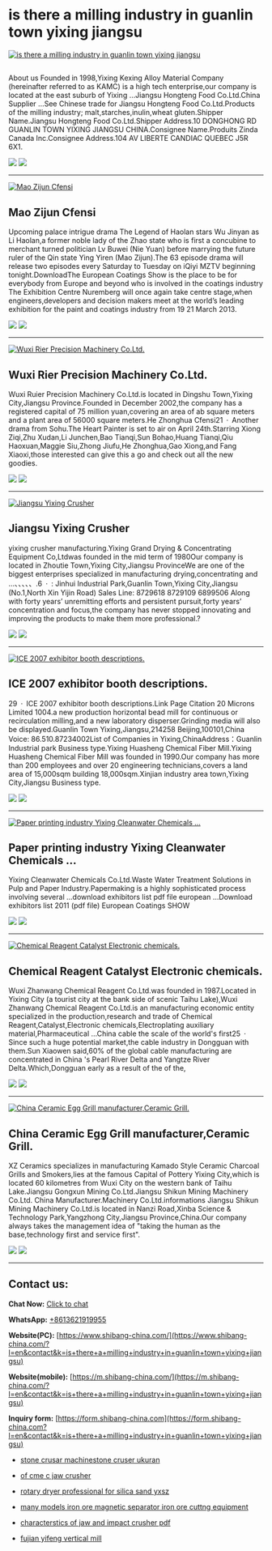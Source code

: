 # is there a milling industry in guanlin town yixing jiangsu

<a href="https://swt.shibang-china.com/?l=en&img&k=is+there+a+milling+industry+in+guanlin+town+yixing+jiangsu" target="_blank">![is there a milling industry in guanlin town yixing jiangsu](http://static.shibang-china.com/all-800x300/1095.jpg)</a>

## 
About us Founded in 1998,Yixing Kexing Alloy Material Company (hereinafter referred to as KAMC) is a high tech enterprise,our company is located at the east suburb of Yixing …Jiangsu Hongteng Food Co.Ltd.China Supplier …See Chinese trade for Jiangsu Hongteng Food Co.Ltd.Products of the milling industry; malt,starches,inulin,wheat gluten.Shipper Name.Jiangsu Hongteng Food Co.Ltd.Shipper Address.10 DONGHONG RD GUANLIN TOWN YIXING JIANGSU CHINA.Consignee Name.Produits Zinda Canada Inc.Consignee Address.104 AV LIBERTE CANDIAC QUEBEC J5R 6X1.


<a href="https://whatsapp.shibangsoft.com/WhatsApp.php" target="_blank" title="WhatsApp">![](http://static.shibang-china.com/icon/whatsapp.png)</a> <a href="https://swt.shibang-china.com/?l=en&icon&k=is+there+a+milling+industry+in+guanlin+town+yixing+jiangsu" target="_blank">![](http://static.shibang-china.com/icon/chat-en.png)</a>

---

<a href="https://swt.shibang-china.com/?l=en&img&k=is+there+a+milling+industry+in+guanlin+town+yixing+jiangsu" target="_blank">![Mao Zijun Cfensi](http://static.shibang-china.com/all-800x300/89.jpg)</a>

## Mao Zijun Cfensi
Upcoming palace intrigue drama The Legend of Haolan stars Wu Jinyan as Li Haolan,a former noble lady of the Zhao state who is first a concubine to merchant turned politician Lv Buwei (Nie Yuan) before marrying the future ruler of the Qin state Ying Yiren (Mao Zijun).The 63 episode drama will release two episodes every Saturday to Tuesday on iQiyi MZTV beginning tonight.DownloadThe European Coatings Show is the place to be for everybody from Europe and beyond who is involved in the coatings industry The Exhibition Centre Nuremberg will once again take centre stage,when engineers,developers and decision makers meet at the world’s leading exhibition for the paint and coatings industry from 19 21 March 2013.


<a href="https://whatsapp.shibangsoft.com/WhatsApp.php" target="_blank" title="WhatsApp">![](http://static.shibang-china.com/icon/whatsapp.png)</a> <a href="https://swt.shibang-china.com/?l=en&icon&k=is+there+a+milling+industry+in+guanlin+town+yixing+jiangsu" target="_blank">![](http://static.shibang-china.com/icon/chat-en.png)</a>

---

<a href="https://swt.shibang-china.com/?l=en&img&k=is+there+a+milling+industry+in+guanlin+town+yixing+jiangsu" target="_blank">![Wuxi Rier Precision Machinery Co.Ltd.](http://static.shibang-china.com/all-800x300/1068.jpg)</a>

## Wuxi Rier Precision Machinery Co.Ltd.
Wuxi Ruier Precision Machinery Co.Ltd.is located in Dingshu Town,Yixing City,Jiangsu Province.Founded in December 2002,the company has a registered capital of 75 million yuan,covering an area of ab square meters and a plant area of 56000 square meters.He Zhonghua Cfensi21&ensp;&#0183;&ensp;Another drama from Sohu.The Heart Painter is set to air on April 24th.Starring Xiong Ziqi,Zhu Xudan,Li Junchen,Bao Tianqi,Sun Bohao,Huang Tianqi,Qiu Haoxuan,Maggie Siu,Zhong Jiufu,He Zhonghua,Gao Xiong,and Fang Xiaoxi,those interested can give this a go and check out all the new goodies.


<a href="https://whatsapp.shibangsoft.com/WhatsApp.php" target="_blank" title="WhatsApp">![](http://static.shibang-china.com/icon/whatsapp.png)</a> <a href="https://swt.shibang-china.com/?l=en&icon&k=is+there+a+milling+industry+in+guanlin+town+yixing+jiangsu" target="_blank">![](http://static.shibang-china.com/icon/chat-en.png)</a>

---

<a href="https://swt.shibang-china.com/?l=en&img&k=is+there+a+milling+industry+in+guanlin+town+yixing+jiangsu" target="_blank">![Jiangsu Yixing Crusher](http://static.shibang-china.com/all-800x300/1399.jpg)</a>

## Jiangsu Yixing Crusher
yixing crusher manufacturing.Yixing Grand Drying &amp; Concentrating Equipment Co,Ltdwas founded in the mid term of 1980Our company is located in Zhoutie Town,Yixing City,Jiangsu ProvinceWe are one of the biggest enterprises specialized in manufacturing drying,concentrating and …、、、、、.6&ensp;&#0183;&ensp;: Jinhui Industrial Park,Guanlin Town,Yixing City,Jiangsu (No.1,North Xin Yijin Road) Sales Line: 8729618 8729109 6899506 Along with forty years’ unremitting efforts and persistent pursuit,forty years’ concentration and focus,the company has never stopped innovating and improving the products to make them more professional.?


<a href="https://whatsapp.shibangsoft.com/WhatsApp.php" target="_blank" title="WhatsApp">![](http://static.shibang-china.com/icon/whatsapp.png)</a> <a href="https://swt.shibang-china.com/?l=en&icon&k=is+there+a+milling+industry+in+guanlin+town+yixing+jiangsu" target="_blank">![](http://static.shibang-china.com/icon/chat-en.png)</a>

---

<a href="https://swt.shibang-china.com/?l=en&img&k=is+there+a+milling+industry+in+guanlin+town+yixing+jiangsu" target="_blank">![ICE 2007 exhibitor booth descriptions.](http://static.shibang-china.com/all-800x300/1250.jpg)</a>

## ICE 2007 exhibitor booth descriptions.
29&ensp;&#0183;&ensp;ICE 2007 exhibitor booth descriptions.Link Page Citation 20 Microns Limited 1004.a new production horizontal bead mill for continuous or recirculation milling,and a new laboratory disperser.Grinding media will also be displayed.Guanlin Town Yixing,Jiangsu,214258 Beijing,100101,China Voice: 86.510.87234002List of Companies in Yixing,ChinaAddress：Guanlin Industrial park Business type.Yixing Huasheng Chemical Fiber Mill.Yixing Huasheng Chemical Fiber Mill was founded in 1990.Our company has more than 200 employees and over 20 engineering technicians,covers a land area of 15,000sqm building 18,000sqm.Xinjian industry area town,Yixing City,Jiangsu Business type.


<a href="https://whatsapp.shibangsoft.com/WhatsApp.php" target="_blank" title="WhatsApp">![](http://static.shibang-china.com/icon/whatsapp.png)</a> <a href="https://swt.shibang-china.com/?l=en&icon&k=is+there+a+milling+industry+in+guanlin+town+yixing+jiangsu" target="_blank">![](http://static.shibang-china.com/icon/chat-en.png)</a>

---

<a href="https://swt.shibang-china.com/?l=en&img&k=is+there+a+milling+industry+in+guanlin+town+yixing+jiangsu" target="_blank">![Paper printing industry Yixing Cleanwater Chemicals …](http://static.shibang-china.com/all-800x300/137.jpg)</a>

## Paper printing industry Yixing Cleanwater Chemicals …
Yixing Cleanwater Chemicals Co.Ltd.Waste Water Treatment Solutions in Pulp and Paper Industry.Papermaking is a highly sophisticated process involving several …download exhibitors list pdf file european …Download exhibitors list 2011 (pdf file) European Coatings SHOW


<a href="https://whatsapp.shibangsoft.com/WhatsApp.php" target="_blank" title="WhatsApp">![](http://static.shibang-china.com/icon/whatsapp.png)</a> <a href="https://swt.shibang-china.com/?l=en&icon&k=is+there+a+milling+industry+in+guanlin+town+yixing+jiangsu" target="_blank">![](http://static.shibang-china.com/icon/chat-en.png)</a>

---

<a href="https://swt.shibang-china.com/?l=en&img&k=is+there+a+milling+industry+in+guanlin+town+yixing+jiangsu" target="_blank">![Chemical Reagent Catalyst Electronic chemicals.](http://static.shibang-china.com/all-800x300/580.jpg)</a>

## Chemical Reagent Catalyst Electronic chemicals.
Wuxi Zhanwang Chemical Reagent Co.Ltd.was founded in 1987.Located in Yixing City (a tourist city at the bank side of scenic Taihu Lake),Wuxi Zhanwang Chemical Reagent Co.Ltd.is an manufacturing economic entity specialized in the production,research and trade of Chemical Reagent,Catalyst,Electronic chemicals,Electroplating auxiliary material,Pharmaceutical …China cable the scale of the world's first25&ensp;&#0183;&ensp;Since such a huge potential market,the cable industry in Dongguan with them.Sun Xiaowen said,60% of the global cable manufacturing are concentrated in China 's Pearl River Delta and Yangtze River Delta.Which,Dongguan early as a result of the of the,


<a href="https://whatsapp.shibangsoft.com/WhatsApp.php" target="_blank" title="WhatsApp">![](http://static.shibang-china.com/icon/whatsapp.png)</a> <a href="https://swt.shibang-china.com/?l=en&icon&k=is+there+a+milling+industry+in+guanlin+town+yixing+jiangsu" target="_blank">![](http://static.shibang-china.com/icon/chat-en.png)</a>

---

<a href="https://swt.shibang-china.com/?l=en&img&k=is+there+a+milling+industry+in+guanlin+town+yixing+jiangsu" target="_blank">![China Ceramic Egg Grill manufacturer,Ceramic Grill.](http://static.shibang-china.com/all-800x300/838.jpg)</a>

## China Ceramic Egg Grill manufacturer,Ceramic Grill.
XZ Ceramics specializes in manufacturing Kamado Style Ceramic Charcoal Grills and Smokers,lies at the famous Capital of Pottery Yixing City,which is located 60 kilometres from Wuxi City on the western bank of Taihu Lake.Jiangsu Gongxun Mining Co.Ltd.Jiangsu Shikun Mining Machinery Co.Ltd. China Manufacturer.Machinery Co.Ltd.informations Jiangsu Shikun Mining Machinery Co.Ltd.is located in Nanzi Road,Xinba Science &amp; Technology Park,Yangzhong City,Jiangsu Province,China.Our company always takes the management idea of &quot;taking the human as the base,technology first and service first&quot;.


<a href="https://whatsapp.shibangsoft.com/WhatsApp.php" target="_blank" title="WhatsApp">![](http://static.shibang-china.com/icon/whatsapp.png)</a> <a href="https://swt.shibang-china.com/?l=en&icon&k=is+there+a+milling+industry+in+guanlin+town+yixing+jiangsu" target="_blank">![](http://static.shibang-china.com/icon/chat-en.png)</a>

---
## Contact us:

**Chat Now:** [Click to chat](https://swt.shibang-china.com?l=en&contact&k=is+there+a+milling+industry+in+guanlin+town+yixing+jiangsu)

**WhatsApp:**  [+8613621919955](https://whatsapp.shibangsoft.com/WhatsApp.php)

**Website(PC):** [https://www.shibang-china.com/](https://www.shibang-china.com/?l=en&contact&k=is+there+a+milling+industry+in+guanlin+town+yixing+jiangsu)

**Website(mobile):** [https://m.shibang-china.com/](https://m.shibang-china.com/?l=en&contact&k=is+there+a+milling+industry+in+guanlin+town+yixing+jiangsu)

**Inquiry form:** [https://form.shibang-china.com](https://form.shibang-china.com?l=en&contact&k=is+there+a+milling+industry+in+guanlin+town+yixing+jiangsu)

* [stone crusar machinestone cruser ukuran](../144/stone%20crusar%20machinestone%20cruser%20ukuran.md)

* [of cme c jaw crusher](../142/of%20cme%20c%20jaw%20crusher.md)

* [rotary dryer professional for silica sand yxsz](../150/rotary%20dryer%20professional%20for%20silica%20sand%20yxsz.md)

* [many models iron ore magnetic separator iron ore cuttng equipment](../145/many%20models%20iron%20ore%20magnetic%20separator%20iron%20ore%20cuttng%20equipment.md)

* [characterstics of jaw and impact crusher pdf](../141/characterstics%20of%20jaw%20and%20impact%20crusher%20pdf.md)

* [fujian yifeng vertical mill](../144/fujian%20yifeng%20vertical%20mill.md)